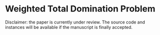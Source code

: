 # Weighted Total Domination Problem
Disclaimer: the paper is currently under review. The source code and instances will be available if the manuscript is finally accepted.
